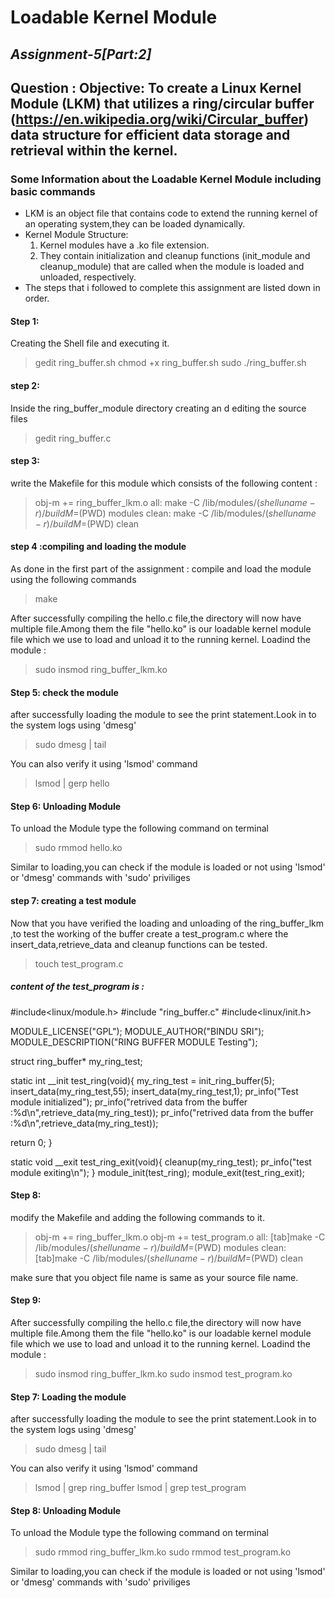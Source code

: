 # Loadable Kernel Module
## _Assignment-5[Part:2]_
## Question : Objective: To create a Linux Kernel Module (LKM) that utilizes a ring/circular buffer (https://en.wikipedia.org/wiki/Circular_buffer) data structure for efficient data storage and retrieval within the kernel.

### Some Information about the Loadable Kernel Module including basic commands
- LKM is an object file that contains code to extend the running kernel of an operating system,they can be loaded dynamically.
- Kernel Module Structure:
    1. Kernel modules have a .ko file extension.
    2. They contain initialization and cleanup functions (init_module and cleanup_module) that are called when the module is loaded and unloaded, respectively.
- The steps that i followed to complete this assignment are listed down in order.

#### Step 1:
Creating the Shell file and executing it.
> gedit ring_buffer.sh
> chmod +x ring_buffer.sh
> sudo ./ring_buffer.sh

#### step 2:
Inside the ring_buffer_module directory creating an d editing the source files
> gedit ring_buffer.c

#### step 3:
write the Makefile for this module which consists of the following content :
> obj-m += ring_buffer_lkm.o
 all:
	make -C /lib/modules/$(shell uname -r)/build M=$(PWD) modules
 clean:
	make -C /lib/modules/$(shell uname -r)/build M=$(PWD) clean

#### step 4 :compiling and loading the module
As done in the first part of the assignment : compile and load the module using the following commands
> make

After successfully compiling the hello.c file,the directory will now have multiple file.Among them the file "hello.ko" is our loadable kernel module file which we use to load and unload it to the running kernel.
Loadind the module :
 
> sudo insmod ring_buffer_lkm.ko

#### Step 5: check the module
after successfully loading the module to see the print statement.Look in to the system logs using 'dmesg'
> sudo dmesg | tail

You can also verify it using 'lsmod' command
> lsmod | gerp hello

#### Step 6: Unloading Module
To unload the Module type the following command on terminal
> sudo rmmod hello.ko

Similar to loading,you can check if the module is loaded or not using 'lsmod' or 'dmesg' commands with 'sudo' priviliges
#### step 7: creating a test module
Now that you have verified the loading and unloading of the ring_buffer_lkm ,to test the working of the buffer create a test_program.c where the insert_data,retrieve_data and cleanup functions can be tested.
> touch test_program.c

##### content of the test_program is : 
 #include<linux/module.h>
 #include "ring_buffer.c"
 #include<linux/init.h>

MODULE_LICENSE("GPL");
MODULE_AUTHOR("BINDU SRI");
MODULE_DESCRIPTION("RING BUFFER MODULE Testing");

struct ring_buffer* my_ring_test;

static int __init test_ring(void){
 my_ring_test = init_ring_buffer(5);
 insert_data(my_ring_test,55);
 insert_data(my_ring_test,1);
 pr_info("Test module initialized");
 pr_info("retrived data from the buffer :%d\n",retrieve_data(my_ring_test));
 pr_info("retrived data from the buffer :%d\n",retrieve_data(my_ring_test));
 
 return 0;
 }
 
 static void __exit test_ring_exit(void){
 cleanup(my_ring_test);
 pr_info("test module exiting\n");
 }
 module_init(test_ring);
 module_exit(test_ring_exit);
 

#### Step 8: 
modify the  Makefile and adding the following commands to it.
> obj-m += ring_buffer_lkm.o
obj-m += test_program.o
all:
	[tab]make -C /lib/modules/$(shell uname -r)/build M=$(PWD) modules
clean:
	[tab]make -C /lib/modules/$(shell uname -r)/build M=$(PWD) clean
	
make sure that you object file name is same as your source file name.

 

#### Step 9:
After successfully compiling the hello.c file,the directory will now have multiple file.Among them the file "hello.ko" is our loadable kernel module file which we use to load and unload it to the running kernel.
Loadind the module :
> sudo insmod ring_buffer_lkm.ko
sudo insmod test_program.ko

#### Step 7: Loading the module
after successfully loading the module to see the print statement.Look in to the system logs using 'dmesg'
> sudo dmesg | tail

You can also verify it using 'lsmod' command
> lsmod | grep ring_buffer
lsmod | grep test_program

#### Step 8: Unloading Module
To unload the Module type the following command on terminal
> sudo rmmod ring_buffer_lkm.ko
sudo rmmod test_program.ko

Similar to loading,you can check if the module is loaded or not using 'lsmod' or 'dmesg' commands with 'sudo' priviliges

   
